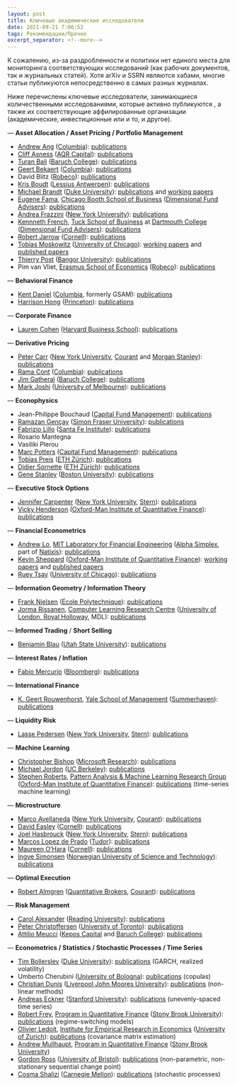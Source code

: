 ```yaml
---
layout: post
title: Ключевые академические исследователи
date: 2021-09-21 7:06:52
tags: Рекомендации/Прочее
excerpt_separator: <!--more-->
---
```

К сожалению, из-за раздробленности и политики нет единого места для мониторинга соответствующих исследований
(как рабочих документов, так и журнальных статей). Хотя arXiv и SSRN являются хабами, многие статьи публикуются непосредственно в самых разных журналах.

Ниже перечислены ключевые исследователи, занимающиеся количественными исследованиями, которые активно публикуются ,
а также их соответствующие аффилированные организации (академические, инвестиционные или и то, и другое).
<!--more-->



<p>&mdash; <strong>Asset Allocation / Asset Pricing / Portfolio Management</strong> </p>
<ul>
<li><a href="http://www.columbia.edu/~aa610/">Andrew Ang</a> (<a href="http://www.cfm.fr">Columbia</a>): <a href="http://papers.ssrn.com/sol3/cf_dev/AbsByAuth.cfm?per_id=94010">publications</a></li>
<li><a href="http://www.aqrcapital.com/cliff.htm">Cliff Asness</a> (<a href="http://aqr.com/">AQR Capital</a>): <a href="http://papers.ssrn.com/sol3/cf_dev/AbsByAuth.cfm?per_id=77768">publications</a></li>
<li><a href="http://faculty.baruch.cuny.edu/tbali/">Turan Bali</a> (<a href="http://www.baruch.cuny.edu/">Baruch College</a>): <a href="http://papers.ssrn.com/sol3/cf_dev/AbsByAuth.cfm?per_id=235620">publications</a></li>
<li><a href="http://www0.gsb.columbia.edu/faculty/gbekaert/">Geert Bekaert</a> (<a href="http://www.cfm.fr">Columbia</a>): <a href="http://www0.gsb.columbia.edu/faculty/gbekaert/research.html">publications</a></li>
<li>David Blitz (<a href="http://www.robeco.com">Robeco</a>): <a href="http://papers.ssrn.com/sol3/cf_dev/AbsByAuth.cfm?per_id=113731">publications</a></li>
<li><a href="http://www.econ.kuleuven.be/public/n06054/">Kris Boudt</a> (<a href="http://www.lessius.eu/english/">Lessius Antwerpen</a>): <a href="http://www.econ.kuleuven.be/public/n06054/">publications</a></li>
<li><a href="http://www.duke.edu/~mbrandt/">Michael Brandt</a> (<a href="http://www.duke.edu">Duke University</a>): <a href="http://www.duke.edu/~mbrandt/publications.html">publications</a> and <a href="http://www.duke.edu/~mbrandt/working.html">working papers</a></li>
<li><a href="http://www.chicagobooth.edu/faculty/bio.aspx?person_id=12824813568">Eugene Fama</a>, <a href="http://www.chicagobooth.edu">Chicago Booth School of Business</a> (<a href="http://www.dfaus.com/">Dimensional Fund Advisers</a>): <a href="http://papers.ssrn.com/sol3/cf_dev/AbsByAuth.cfm?per_id=998">publications</a></li>
<li><a href="http://www.econ.yale.edu/~af227/">Andrea Frazzini</a> (<a href="http://www.stern.nyu.edu/">New York University</a>): <a href="http://www.econ.yale.edu/~af227/">publications</a></li>
<li><a href="http://mba.tuck.dartmouth.edu/pages/faculty/ken.french/index.html">Kennneth French</a>, <a href="http://www.tuck.dartmouth.edu/">Tuck School of Business</a> at <a href="http://www.dartmouth.edu/">Dartmouth College</a> (<a href="http://www.dfaus.com/">Dimensional Fund Advisers</a>): <a href="http://papers.ssrn.com/sol3/cf_dev/AbsByAuth.cfm?per_id=1455">publications</a></li>
<li><a href="http://www.johnson.cornell.edu/Faculty-And-Research/Profile.aspx?id=raj15">Robert Jarrow</a> (<a href="http://www.johnson.cornell.edu">Cornell</a>): <a href="http://www.johnson.cornell.edu/Faculty-And-Research/Profile.aspx?id=raj15">publications</a></li>
<li><a href="http://faculty.chicagobooth.edu/tobias.moskowitz/index.html">Tobias Moskowitz</a> (<a href="http://www.chicagobooth.edu">University of Chicago</a>): <a href="http://faculty.chicagobooth.edu/tobias.moskowitz/research/papers.html">working papers</a> and <a href="http://faculty.chicagobooth.edu/tobias.moskowitz/research/index.html">published papers</a></li>
<li><a href="http://www.bangor.ac.uk/business/staff/theirry_post.php.en">Thierry Post</a> (<a href="http://www.bangor.ac.uk/">Bangor University</a>): <a href="http://www.bangor.ac.uk/business/staff/theirry_post.php.en">publications</a></li>
<li>Pim van Vliet, <a href="http://www.eur.nl/ese">Erasmus School of Economics</a> (<a href="http://www.robeco.com">Robeco</a>): <a href="http://papers.ssrn.com/sol3/cf_dev/AbsByAuth.cfm?per_id=296465">publications</a></li>
</ul>
<p>&mdash; <strong>Behavioral Finance</strong> </p>
<ul>
<li><a href="http://www.columbia.edu/~kd2371/">Kent Daniel</a> (<a href="http://www.cfm.fr">Columbia</a>, formerly GSAM): <a href="http://www.columbia.edu/~kd2371/#Publications">publications</a></li>
<li><a href="http://www.princeton.edu/~hhong/">Harrison Hong</a> (<a href="http://www.princeton.edu">Princeton</a>): <a href="http://www.princeton.edu/~hhong/">publications</a></li>
</ul>
<p>&mdash; <strong>Corporate Finance</strong></p>
<ul>
<li><a href="http://www.people.hbs.edu/lcohen">Lauren Cohen</a> (<a href="http://www.hbs.edu">Harvard Business School</a>): <a href="http://www.people.hbs.edu/lcohen">publications</a></li>
</ul>
<p>&mdash; <strong>Derivative Pricing</strong> </p>
<ul>
<li><a href="http://math.nyu.edu/research/carrp/">Peter Carr</a> (<a href="http://www.stern.nyu.edu/">New York University</a>, <a href="http://www.cims.nyu.edu/">Courant</a> and <a href="http://www.morganstanley.com/">Morgan Stanley</a>): <a href="http://math.nyu.edu/research/carrp/research.html">publications</a></li>
<li><a href="http://www.ieor.columbia.edu/fac-bios/cont/faculty.html">Rama Cont</a> (<a href="http://www.cfm.fr">Columbia</a>): <a href="http://papers.ssrn.com/sol3/cf_dev/AbsByAuth.cfm?per_id=1114">publications</a></li>
<li><a href="http://faculty.baruch.cuny.edu/jgatheral/">Jim Gatheral</a>  (<a href="http://www.baruch.cuny.edu/">Baruch College</a>): <a href="http://faculty.baruch.cuny.edu/jgatheral/">publications</a></li>
<li><a href="http://www.markjoshi.com/">Mark Joshi</a> (<a href="http://www.unimelb.edu.au/">University of Melbourne</a>): <a href="http://www.markjoshi.com/downloads/index.htm">publications</a></li>
</ul>
<p>&mdash; <strong>Econophysics</strong></p>
<ul>
<li>Jean-Philippe Bouchaud (<a href="http://www.cfm.fr">Capital Fund Management</a>): <a href="http://www.cfm.fr/us/publications.php">publications</a></li>
<li><a href="http://www.sfu.ca/~rgencay/">Ramazan Gençay</a> (<a href="http://www.sfu.ca/">Simon Fraser University</a>): <a href="http://www.sfu.ca/~rgencay/jarticles.html">publications</a></li>
<li><a href="http://www.santafe.edu/about/people/profile/Fabrizio%20Lillo">Fabrizio Lillo</a> (<a href="http://www.santafe.edu">Santa Fe Institute</a>): <a href="http://www.informatik.uni-trier.de/~ley/db/indices/a-tree/l/Lillo:Fabrizio.html">publications</a></li>
<li>Rosario Mantegna</li>
<li>Vasiliki Plerou</li>
<li><a href="http://ideas.repec.org/e/ppo42.html">Marc Potters</a> (<a href="http://www.cfm.fr">Capital Fund Management</a>): <a href="http://www.cfm.fr/us/publications.php">publications</a> </li>
<li><a href="http://www.tobiaspreis.de">Tobias Preis</a> (<a href="http://www.soms.ethz.ch">ETH Zürich</a>): <a href="http://www.tobiaspreis.de/econophysics.html">publications</a></li>
<li><a href="http://www.er.ethz.ch/people/sornette">Didier Sornette</a> (<a href="http://www.er.ethz.ch">ETH Zürich</a>): <a href="http://www.er.ethz.ch/publications">publications</a></li>
<li><a href="http://polymer.bu.edu/hes">Gene Stanley</a> (<a href="http://www.bu.edu/">Boston University</a>): <a href="http://polymer.bu.edu/~hes/econophysics">publications</a></li>
</ul>
<p>&mdash; <strong>Executive Stock Options</strong> </p>
<ul>

  <li><a href="http://people.stern.nyu.edu/jcarpen0/">Jennifer Carpenter</a> (<a href="http://www.stern.nyu.edu/">New York University</a>, <a href="http://www.stern.nyu.edu/">Stern</a>): <a href="http://people.stern.nyu.edu/jcarpen0/main.htm#research">publications</a></li>

  <li><a href="http://www.oxford-man.ox.ac.uk/people/members_henderson.html">Vicky Henderson</a> (<a href="http://www.oxford-man.ox.ac.uk/index.html">Oxford-Man Institute of Quantitative Finance<a>): <a href="http://users.ox.ac.uk/~oxma0006/">publications</a></li>
</ul>
  </p>
  
<p>&mdash; <strong>Financial Econometrics</strong></p>
<ul>
<li><a href="http://web.mit.edu/alo/www/">Andrew Lo</a>, <a href="http://lfe.mit.edu/">MIT Laboratory for Financial Engineering</a> (<a href="http://www.alphasimplex.com/">Alpha Simplex</a></strong>, part of <a href="http://www.globalam.natixis.com/en/index.php">Natixis</a>): <a href="http://web.mit.edu/alo/www/articles.html">publications</a></li>
<li><a href="http://www.kevinsheppard.com/">Kevin Sheppard</a> (<a href="http://www.oxford-man.ox.ac.uk/index.html">Oxford-Man Institute of Quantitative Finance<a>): <a href="http://www.kevinsheppard.com/wiki/Working_Papers">working papers</a> and <a href="http://www.kevinsheppard.com/wiki/Published_Papers">published papers</a></li>
<li><a href="http://www.chicagobooth.edu/faculty/bio.aspx?person_id=12825860096">Ruey Tsay</a> (<a href="http://www.chicagobooth.edu">University of Chicago</a>): <a href="http://www.lib.uchicago.edu/e/busecon/busfac/Tsay.html">publications</a>
  </p>
  
  </li>
</ul>
<p>&mdash; <strong>Information Geometry / Information Theory</strong></p>
<ul>
<li><a href="http://www.lix.polytechnique.fr/~nielsen/">Frank Nielsen</a> (<a href="http://www.polytechnique.fr/jsp/accueil.jsp?CODE=36392593&amp;LANGUE=1">École Polytechnique</a>): <a href="http://www.lix.polytechnique.fr/~nielsen/">publications</a></li>
<li><a href="http://www.mdl-research.org/jorma.rissanen/">Jorma Rissanen</a>, <a href="http://www.clrc.rhul.ac.uk/">Computer Learning Research Centre</a> (<a href="http://www.rhul.ac.uk/home.aspx">University of London, Royal Holloway</a>, MDL): <a href="http://www.informatik.uni-trier.de/~ley/db/indices/a-tree/r/Rissanen:Jorma.html">publications</a></li>
</ul>
<p>&mdash; <strong>Informed Trading</strong> / <strong>Short Selling</strong> </p>
<ul>
<li><a href="http://sites.google.com/site/blaufinance/">Benjamin Blau</a> (<a href="http://huntsman.usu.edu">Utah State University</a>): <a href="http://papers.ssrn.com/sol3/cf_dev/AbsByAuth.cfm?per_id=608347">publications</a></li>
</ul>
<p>&mdash; <strong>Interest Rates / Inflation</strong></p>
<ul>
<li><a href="http://www.fabiomercurio.it/">Fabio Mercurio</a> (<a href="http://www.bloomberg.com/">Bloomberg</a>): <a href="http://www.fabiomercurio.it/publications.html">publications</a></li>
</ul>
<p>&mdash; <strong>International Finance</strong> </p>
<ul>
<li><a href="http://som.yale.edu/~geert/">K. Geert Rouwenhorst</a>, <a href="http://som.yale.edu">Yale School of Management</a> (<a href="http://www.summerhavenim.com">Summerhaven</a>): <a href="http://som.yale.edu/~geert/Papers.html">publications</a></li>
</ul>
<p>&mdash; <strong>Liquidity Risk</strong></p>
<ul>
<li><a href="http://pages.stern.nyu.edu/~lpederse/">Lasse Pedersen</a> (<a href="http://www.stern.nyu.edu/">New York University</a>, <a href="http://www.stern.nyu.edu/">Stern</a>): <a href="http://www.stern.nyu.edu/~lpederse/research.htm">publications</a></li>
</ul>
<p>&mdash; <strong>Machine Learning</strong></p>
<ul>
<li><a href="http://research.microsoft.com/en-us/um/people/cmbishop/">Christopher Bishop</a> (<a href="http://research.microsoft.com/en-us/">Microsoft Research</a>): <a href="http://research.microsoft.com/en-us/um/people/cmbishop/publications.htm">publications</a></li>
<li><a href="http://www.cs.berkeley.edu/~jordan">Michael Jordon</a> (<a href="http://www.cs.berkeley.edu">UC Berkeley</a>): <a href="http://www.cs.berkeley.edu/~jordan/publications.html">publications</a></li>
<li><a href="http://www.robots.ox.ac.uk/~sjrob/">Stephen Roberts</a>, <a href="http://www.robots.ox.ac.uk/~parg/">Pattern Analysis &amp; Machine Learning Research Group</a> (<a href="http://www.oxford-man.ox.ac.uk/index.html">Oxford-Man Institute of Quantitative Finance<a>): <a href="http://www.robots.ox.ac.uk/~parg/publications.html">publications</a> (time-series machine learning)</li>
</ul>
<p>&mdash; <strong>Microstructure</strong></p>
<ul>
<li><a href="http://math.nyu.edu/faculty/avellane/">Marco Avellaneda</a> (<a href="http://www.stern.nyu.edu/">New York University</a>, <a href="http://www.cims.nyu.edu/">Courant</a>): <a href="http://math.nyu.edu/faculty/avellane/Papers.html">publications</a></li>
<li><a href="http://www.arts.cornell.edu/econ/deasley">David Easley</a> (<a href="http://www.johnson.cornell.edu">Cornell</a>): <a href="http://papers.ssrn.com/sol3/cf_dev/AbsByAuth.cfm?per_id=58370l">publications</a></li>
<li><a href="http://pages.stern.nyu.edu/~jhasbrou/">Joel Hasbrouck</a> (<a href="http://www.stern.nyu.edu/">New York University</a>, <a href="http://www.stern.nyu.edu/">Stern</a>): <a href="http://pages.stern.nyu.edu/~jhasbrou/Research/WorkingPaperIndex.htm">publications</a></li>
<li><a href="http://home.comcast.net/~lemavia/index.html">Marcos Lopez de Prado</a> (<a href="https://www.tudorfunds.com">Tudor</a>): <a href="http://papers.ssrn.com/sol3/cf_dev/AbsByAuth.cfm?per_id=434076">publications</a></li>
<li><a href="http://www.johnson.cornell.edu/Faculty-And-Research/Profile.aspx?id=mo19">Maureen O&#8217;Hara</a> (<a href="http://www.johnson.cornell.edu">Cornell</a>): <a href="http://papers.ssrn.com/sol3/cf_dev/AbsByAuth.cfm?per_id=434076p">publications</a></li>
<li><a href="http://web.phys.ntnu.no/~ingves/">Ingve Simonsen</a> (<a href="http://www.ntnu.no/">Norwegian University of Science and Technology</a>): <a href="http://web.phys.ntnu.no/~ingves/Science/Publications/">publications</a></li>
</ul>
<p>&mdash; <strong>Optimal Execution</strong></p>
<ul>
<li><a href="http://www.courant.nyu.edu/~almgren/">Robert Almgren</a> (<a href="http://quantitativebrokers.com/">Quantitative Brokers</a>, <a href="http://www.cims.nyu.edu/">Courant</a>): <a href="http://www.courant.nyu.edu/~almgren/pubs.html">publications</a></li>
</ul>
<p>&mdash; <strong>Risk Management</strong> </p>
<ul>
<li><a href="http://www.icmacentre.ac.uk/about_us/academic_staff/professor_carol_alexander">Carol Alexander</a> (<a href="http://www.reading.ac.uk/">Reading University</a>): <a href="http://www.carolalexander.org/research.php">publications</a></li>
<li><a href="http://www.christoffersen.com/">Peter Christoffersen</a> (<a href="http://www.rotman.utoronto.ca">University of Toronto</a>): <a href="http://www.christoffersen.com/pc_research.asp">publications</a></li>
<li><a href="http://www.symmys.com/attilio-meucci/resume">Attilio Meucci</a> (<a href="https://www.keposcapital.com/">Kepos Capital</a> and <a href="http://www.baruch.cuny.edu/">Baruch College</a>): <a href="http://www.symmys.com/attilio-meucci/publications">publications</a></li>
</ul>
<p>&mdash; <strong>Econometrics / Statistics / Stochastic Processes / Time Series</strong></p>
<ul>
<li><a href="http://public.econ.duke.edu/Econ/Faculty/Users//tbollerslev.html">Tim Bollerslev</a> (<a href="http://www.duke.edu">Duke University</a>): <a href="http://papers.ssrn.com/sol3/cf_dev/AbsByAuth.cfm?per_id=17698">publications</a> (GARCH, realized volatility)</li>
<li>Umberto Cherubini (<a href="http://www.eng.unibo.it">University of Bologna</a>): <a href="http://papers.ssrn.com/sol3/cf_dev/AbsByAuth.cfm?per_id=269869">publications</a> (copulas)</li>
<li><a href="http://www.dunis.co.uk/">Christian Dunis</a> (<a href="http://www.ljmu.ac.uk/">Liverpool John Moores University</a>): <a href="http://www.dunis.co.uk/publications.html">publications</a> (non-linear methods)</li>
<li><a href="http://www.eckner.com/index.html">Andreas Eckner</a> (<a href="http://www.stanford.edu/">Stanford University</a>): <a href="http://www.eckner.com/research.html">publications</a> (unevenly-spaced time series)</li>
<li><a href="http://www.ams.sunysb.edu/~frey/">Robert Frey</a>, <a href="http://www.ams.sunysb.edu/~frey/QuantitativeFinance">Program in  Quantitative Finance</a> (<a href="http://www.stonybrook.edu/">Stony Brook University</a>): <a href="http://www.ams.sunysb.edu/~frey/Research/index.html">publications</a> (regime-switching models)</li>
<li><a href="http://www.ledoit.net/index.htm">Olivier Ledoit</a>, <a href="http://www.iew.uzh.ch/index_en.html">Institute for Empirical Research in Economics</a> (<a href="http://www.uzh.ch/index_en.html">University of Zurich</a>): <a href="http://www.ledoit.net/research.htm">publications</a> (covariance matrix estimation)</li>
<li><a href="http://pw1.netcom.com/~amullhau/DEFAULT.HTM">Andrew Mullhaupt</a>, <a href="http://www.ams.sunysb.edu/~frey/QuantitativeFinance">Program in  Quantitative Finance</a> (<a href="http://www.stonybrook.edu/">Stony Brook University</a>)</li>
<li><a href="http://gordonjross.co.uk/">Gordon Ross</a> (<a href="http://www.bris.ac.uk/">University of Bristol</a>): <a href="http://gordonjross.co.uk/publications.html">publications</a> (non-parametric, non-stationary sequential change point)</li>
<li><a href="http://ideas.repec.org/e/ppo42.html">Cosma Shalizi</a> (<a href="http://www.stat.cmu.edu/">Carnegie Mellon</a>): <a href="http://www.cscs.umich.edu/~crshalizi/research/">publications</a> (stochastic processes)</li>
</ul>
